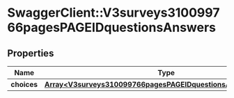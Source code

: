 # SwaggerClient::V3surveys310099766pagesPAGEIDquestionsAnswers

## Properties
Name | Type | Description | Notes
------------ | ------------- | ------------- | -------------
**choices** | [**Array&lt;V3surveys310099766pagesPAGEIDquestionsAnswersChoices&gt;**](V3surveys310099766pagesPAGEIDquestionsAnswersChoices.md) |  | [optional] 


